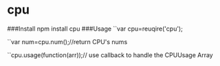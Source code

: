 cpu
===
###Install
npm install cpu
###Usage
``var cpu=reuqire('cpu');

``var num=cpu.num();//return CPU's nums

``cpu.usage(function(arr));// use callback to handle the CPUUsage Array 
